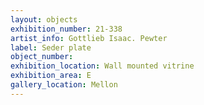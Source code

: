 ```yaml
---
layout: objects
exhibition_number: 21-338
artist_info: Gottlieb Isaac. Pewter
label: Seder plate
object_number: 
exhibition_location: Wall mounted vitrine
exhibition_area: E
gallery_location: Mellon
---
```

